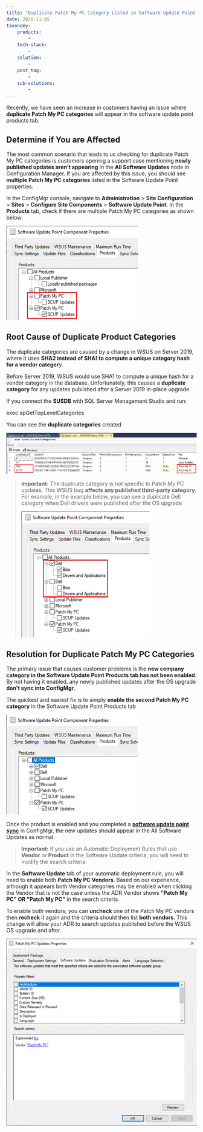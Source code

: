 ```yaml
---
title: "Duplicate Patch My PC Category Listed in Software Update Point Products Tab"
date: 2020-11-05
taxonomy:
    products:
        - 
    tech-stack:
        - 
    solution:
        - 
    post_tag:
        - 
    sub-solutions:
        - 
---
```


Recently, we have seen an increase in customers having an issue where **duplicate Patch My PC categories** will appear in the software update point products tab.

## Determine if You are Affected

The most common scenario that leads to us checking for duplicate Patch My PC categories is customers opening a support case mentioning **newly published updates aren't appearing** in the **All Software Updates** node in Configuration Manager. If you are affected by this issue, you should see **multiple Patch My PC categories** listed in the Software Update Point properties.

In the ConfigMgr console, navigate to **Administration** > **Site Configuration** > **Sites** > **Configure Site Components** > **Software Update Point**. In the **Products** tab, check if there are multiple Patch My PC categories as shown below:

![Duplicate Patch My PC Category in WSUS and SUP](/_images/Duplicate-Patch-My-PC-Category-in-WSUS-and-SUP.png "Duplicate Patch My PC Category in WSUS and SUP")

## Root Cause of Duplicate Product Categories

The duplicate categories are caused by a change in WSUS on Server 2019, where it uses **SHA2 instead of SHA1 to compute a unique category hash for a vendor categor**y.

Before Server 2019, WSUS would use SHA1 to compute a unique hash for a vendor category in the database. Unfortunately, this causes a **duplicate category** for any updates published after a Server 2019 in-place upgrade.

If you connect the **SUSDB** with SQL Server Management Studio and run:

exec spGetTopLevelCategories

You can see the **duplicate categories** created

![Duplicate Company spGetTopLevelCategories](/_images/Duplicate-Company-spGetTopLevelCategories.png "Duplicate Company spGetTopLevelCategories")

> **Important:** The duplicate category is not specific to Patch My PC updates. This WSUS bug **affects any published third-party category**. For example, in the example below, you can see a duplicate Dell category when Dell drivers were published after the OS upgrade
> 
> ![Duplicate Dell Company Category in ConfigMgr Products SUP](/_images/Duplicate-Dell-Company-Category-in-ConfigMgr-Products-SUP.png "Duplicate Dell Company Category in ConfigMgr Products SUP")

## Resolution for Duplicate Patch My PC Categories

The primary issue that causes customer problems is the **new company category in the Software Update Point Products tab has not been enabled**. By not having it enabled, any newly published updates after the OS upgrade **don't sync into ConfigMgr**.

The quickest and easiest fix is to simply **enable the second Patch My PC category** in the Software Update Point Products tab

![Enable Patch My PC Category in SUP Products](/_images/Enable-Patch-My-PC-Category-in-SUP-Products.gif "Enable Patch My PC Category in SUP Products")

Once the product is enabled and you completed a **[software update point sync](https://patchmypc.com/troubleshooting-why-third-party-updates-dont-show-in-sccm#topic2)** in ConfigMgr, the new updates should appear in the All Software Updates as normal.

> **Important:** If you use an Automatic Deployment Rules that use **Vendor** or **Product** in the Software Update criteria, you will need to modify the search criteria.

In the **Software Update** tab of your automatic deployment rule, you will need to enable both **Patch My PC Vendors**. Based on our experience, although it appears both Vendor categories may be enabled when clicking the Vendor that is not the case unless the ADR Vendor shows **"Patch My PC" OR "Patch My PC"** in the search criteria.

To enable both vendors, you can **uncheck** one of the Patch My PC vendors then **recheck** it again and the criteria should then list **both vendors**. This change will allow your ADR to search updates published before the WSUS OS upgrade and after.

![Adjust ADR for Both Vendors](/_images/Adjust-ADR-for-Both-Vendors.gif "Adjust ADR for Both Vendors")